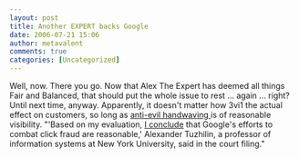 ```yaml
---
layout: post
title: Another EXPERT backs Google
date: 2006-07-21 15:06
author: metavalent
comments: true
categories: [Uncategorized]
---
```

Well, now.  There you go.  Now that Alex The Expert has deemed all things Fair and Balanced, that should put the whole issue to rest ... again ... right?  Until next time, anyway.  Apparently, it doesn't matter how 3vi1 the actual effect on customers, so long as <a href="http://metavalent.info/tchotchkes/3vil.is.as.3vil.does.html">anti-evil handwaving </a> is of reasonable visibility. "'Based on my evaluation, <a href="http://money.cnn.com/2006/07/21/technology/google.reut/index.htm">I conclude</a> that Google's efforts to combat click fraud are reasonable,' Alexander Tuzhilin, a professor of information systems at New York University, said in the court filing."
